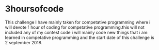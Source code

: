 # 3hoursofcode

This challenge I have mainly taken for competative programming where i will devote 1 hour of coding for competative programming.this will not included any of my contest code i will mainly code new things that i am learned in competative programming and the start date of this challenge is 2 september 2018.
